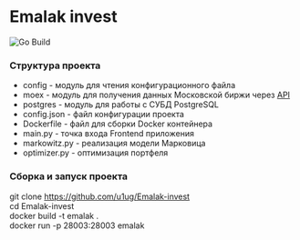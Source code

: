 # Emalak invest

![Go Build](https://github.com/u1ug/Emalak-invest/actions/workflows/docker-image.yml/badge.svg)

### Структура проекта
* config - модуль для чтения конфигурационного файла
* moex - модуль для получения данных Московской биржи через <a href="https://pypi.org/project/apimoex/">API</a>
* postgres - модуль для работы с СУБД PostgreSQL
* config.json - файл конфигурации проекта
* Dockerfile - файл для сборки Docker контейнера
* main.py - точка входа Frontend приложения
* markowitz.py - реализация модели Марковица
* optimizer.py - оптимизация портфеля

### Сборка и запуск проекта
git clone https://github.com/u1ug/Emalak-invest
<br>
cd Emalak-invest
<br>
docker build -t emalak .
<br>
docker run -p 28003:28003 emalak
